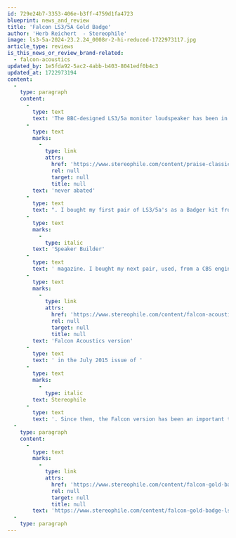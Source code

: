 ```yaml
---
id: 729e24b7-3353-406e-b3ff-4759d1fa4723
blueprint: news_and_review
title: 'Falcon LS3/5A Gold Badge'
author: 'Herb Reichert  - Stereophile'
image: ls3-5a-2024-23.2.24_0008r-2-hi-reduced-1722973117.jpg
article_type: reviews
is_this_news_or_review_brand-related:
  - falcon-acoustics
updated_by: 1e5fda92-5ac2-4abb-b403-8041edf0b4c3
updated_at: 1722973194
content:
  -
    type: paragraph
    content:
      -
        type: text
        text: 'The BBC-designed LS3/5a monitor loudspeaker has been in continuous BBC-licensed production in various forms since 1975. During those 45 years, its popularity has '
      -
        type: text
        marks:
          -
            type: link
            attrs:
              href: 'https://www.stereophile.com/content/praise-classic-bbc-ls35a'
              rel: null
              target: null
              title: null
        text: 'never abated'
      -
        type: text
        text: ". I bought my first pair of LS3/5a's as a Badger kit from an ad in the back of "
      -
        type: text
        marks:
          -
            type: italic
        text: 'Speaker Builder'
      -
        type: text
        text: ' magazine. I bought my next pair, used, from a CBS engineer, in 1989; they were rosewood-finished, 15 ohm Rogers that came stock with solid-hardwood rotating wall-mounts (footnote 1). Those now-antique Rogers were my daily-driver loudspeakers from 1989 until I reviewed the 15 ohm '
      -
        type: text
        marks:
          -
            type: link
            attrs:
              href: 'https://www.stereophile.com/content/falcon-acoustics-ls35a-loudspeaker'
              rel: null
              target: null
              title: null
        text: 'Falcon Acoustics version'
      -
        type: text
        text: ' in the July 2015 issue of '
      -
        type: text
        marks:
          -
            type: italic
        text: Stereophile
      -
        type: text
        text: '. Since then, the Falcon version has been an important tool in my reviewing investigations.'
  -
    type: paragraph
    content:
      -
        type: text
        marks:
          -
            type: link
            attrs:
              href: 'https://www.stereophile.com/content/falcon-gold-badge-ls35a-loudspeaker'
              rel: null
              target: null
              title: null
        text: 'https://www.stereophile.com/content/falcon-gold-badge-ls35a-loudspeaker'
  -
    type: paragraph
---
```

